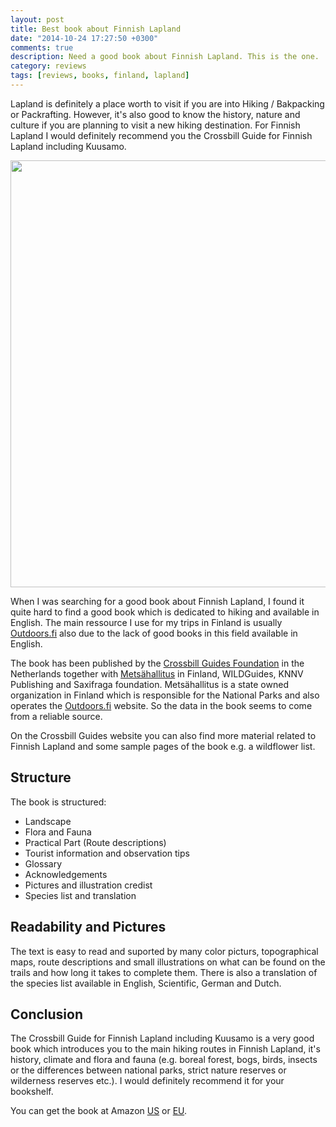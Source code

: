 ```yaml
---
layout: post
title: Best book about Finnish Lapland
date: "2014-10-24 17:27:50 +0300"
comments: true
description: Need a good book about Finnish Lapland. This is the one.
category: reviews
tags: [reviews, books, finland, lapland]
---
```


Lapland is definitely a place worth to visit if you are into Hiking / Bakpacking or Packrafting. However, it's also good to know the history, nature and culture if you are planning to visit a new hiking destination. For Finnish Lapland I would definitely recommend you the Crossbill Guide for Finnish Lapland including Kuusamo.

<a href="https://www.flickr.com/photos/90204224@N07/15430108147"><img src="https://c2.staticflickr.com/4/3950/15430108147_52328005db_b.jpg" width="1024" height="683"></a>

When I was searching for a good book about Finnish Lapland, I found it quite hard to find a good book which is dedicated to hiking and available in English. The main ressource I use for my trips  in Finland is usually <a href="http://www.outdoors.fi" target="_blank">Outdoors.fi</a> also due to the lack of good books in this field available in English.

The book has been published by the <a href="http://www.crossbillguides.com/" target="_blank">Crossbill Guides Foundation</a> in the Netherlands together with <a href="http://www.metsa.fi" target="_blank">Metsähallitus</a> in Finland, WILDGuides, KNNV Publishing and Saxifraga foundation. Metsähallitus is a state owned organization in Finland which is responsible for the National Parks and also operates the <a href="http://www.outdoors.fi" target="_blank">Outdoors.fi</a> website. So the data in the book seems to come from a reliable source.

On the Crossbill Guides website you can also find more material related to Finnish Lapland and some sample pages of the book e.g. a wildflower list.

## Structure
The book is structured:

* Landscape
* Flora and Fauna
* Practical Part (Route descriptions)
* Tourist information and observation tips
* Glossary
* Acknowledgements
* Pictures and illustration credist
* Species list and translation

## Readability and Pictures
The text is easy to read and suported by many color picturs, topographical maps, route descriptions and small illustrations on what can be found on the trails and how long it takes to complete them. There is also a translation of the species list available in English, Scientific, German and Dutch.

## Conclusion
The Crossbill Guide for Finnish Lapland including Kuusamo is a very good book which introduces you to the main hiking routes in Finnish Lapland, it's history, climate and flora and fauna (e.g. boreal forest, bogs, birds, insects  or the differences between national parks, strict nature reserves or wilderness reserves etc.). I would definitely recommend it for your bookshelf. 

You can get the book at Amazon <a rel="nofollow" href="http://amzn.to/1z4hw9m" target="_blank">US</a> or <a href="http://amzn.to/1trCRWQ" target="_blank">EU</a>.
